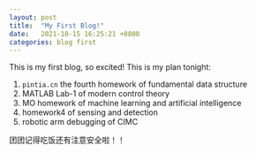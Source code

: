 ```yaml
---
layout: post
title:  "My First Blog!"
date:   2021-10-15 16:25:21 +0800
categories: blog first
---
```


This is my first blog, so excited! This is my plan tonight:

1. `pintia.cn` the fourth homework of fundamental data structure
2. MATLAB Lab-1 of modern control theory
3. MO homework of machine learning and artificial intelligence
4. homework4 of sensing and detection
5. robotic arm debugging of CIMC

团团记得吃饭还有注意安全啦！！
